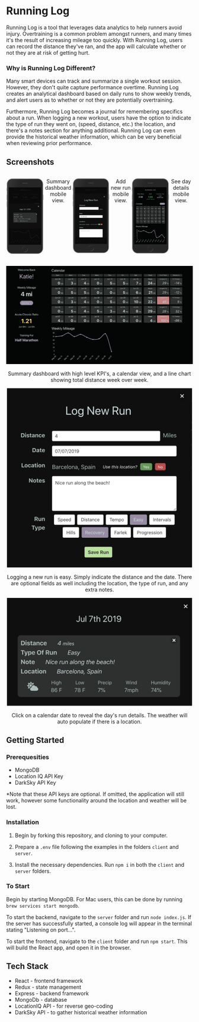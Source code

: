 # Running Log

Running Log is a tool that leverages data analytics to help runners avoid injury. Overtraining is a common problem amongst runners, and many times it's the result of increasing mileage too quickly. With Running Log, users can record the distance they've ran, and the app will calculate whether or not they are at risk of getting hurt.

### Why is Running Log Different?

Many smart devices can track and summarize a single workout session. However, they don't quite capture performance overtime. Running Log creates an analytical dashboard based on daily runs to show weekly trends, and alert users as to whether or not they are potentially overtraining. 

Furthermore, Running Log becomes a journal for remembering specifics about a run. When logging a new workout, users have the option to indicate the type of run they went on, (speed, distance, etc.) the location, and there's a notes section for anything additional. Running Log can even provide the historical weather information, which can be very beneficial when reviewing prior performance.


## Screenshots
<div style="display:flex; justify-content:space-around">
<p align="center">
    <img src="images/running-log-mobile.png" width="300px" />
    <p align="center" font-style="italic">Summary dashboard mobile view.</p>
</p>

<p align="center">
    <img src="images/running-log-mobile-addRun.png" width="300px"/>
    <p align="center" font-style="italic">Add new run mobile view.</p>
</p>

<p align="center">
    <img src="images/running-log-mobile-day-view.png" width="300px"/>
    <p align="center" font-style="italic">See day details mobile view.</p>
</p>
</div>

<p align="center">
    <img src="images/running-log-dashboard.png" width="775px" />
    <p align="center" font-style="italic">Summary dashboard with high level KPI's, a calendar view, and a line chart showing total distance week over week.</p>
</p>

<p align="center">
    <img src="images/running-log-addRun.png" width="500px"/>
    <p align="center" font-style="italic">Logging a new run is easy. Simply indicate the distance and the date. There are optional fields as well including the location, the type of run, and any extra notes.</p>
</p>

<p align="center">
    <img src="images/running-log-day-view.png" width="500px"/>
    <p align="center" font-style="italic">Click on a calendar date to reveal the day's run details. The weather will auto populate if there is a location.</p>
</p>


## Getting Started

### Prerequesities
* MongoDB
* Location IQ API Key
* DarkSky API Key

*Note that these API keys are optional. If omitted, the application will still work, however some functionality around the location and weather will be lost.


### Installation

1. Begin by forking this repository, and cloning to your computer. 

2. Prepare a `.env` file following the examples in the folders `client` and `server`. 

3. Install the necessary dependencies.
Run `npm i` in both the `client` and `server` folders.


### To Start
Begin by starting MongoDB. For Mac users, this can be done by running `brew services start mongodb`.

To start the backend, navigate to the `server` folder and run `node index.js`. If the server has successfully started, a console log will appear in the terminal stating "Listening on port...".

To start the frontend, navigate to the `client` folder and run `npm start`. This will build the React app, and open it in the browser.



## Tech Stack

* React - frontend framework
* Redux - state management
* Express - backend framework
* MongoDb - database
* LocationIQ API - for reverse geo-coding
* DarkSky API - to gather historical weather information



